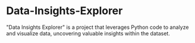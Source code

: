 # Data-Insights-Explorer
"Data Insights Explorer" is a project that leverages Python code to analyze and visualize data, uncovering valuable insights within the dataset.
